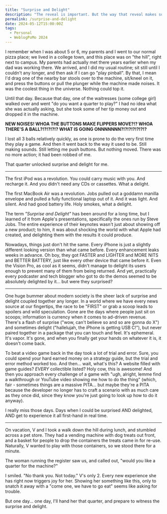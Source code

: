 ```yaml
---
title: "Surprise and Delight"
description: "The reveal is important. But the way that reveal makes someone feel... THAT is the key."
permalink: /surprise-and-delight
date: 2024-05-12T15:00:00Z
tags: 
  - Personal
  - WeblogPoMo 2024
---
```


I remember when I was about 5 or 6, my parents and I went to our normal pizza place; we lived in a college town, and this place was on "the hill", right next to campus. My parents had actually met there years earlier when my dad was working there. We arrived, and I did my usual routine; sit still until I couldn't any longer, and then ask if I can go "play pinball". By that, I mean I'd drag one of the nearby bar stools over to the machine, sit/kneel on it, and press the buttons or pull the plunger while the machine made noises. It was the coolest thing in the universe. Nothing could top it.

Until that day. Because that day, one of the waitresses (some college girl) walked over and went "do you want a quarter to play?" I had no idea what she was actually asking, but she took some of her tip money out and dropped it in the machine.

**NEW NOISES! WHOA THE BUTTONS MAKE FLIPPERS MOVE?!? WHOA THERE'S A BALL?!?!?!?!? WHAT IS GOING ONNNNNNN?!?!?!?!?!?!?**

I lost all 3 balls relatively quickly, as one is prone to do the very first time they play a game. And then it went back to the way it used to be. Still making sounds. Still letting me push buttons. But nothing moved. There was no more action; it had been robbed of me.

That quarter unlocked surprise and delight for me.

---

The first iPod was a revolution. You could carry music with you. And recharge it. And you didn't need any CDs or cassettes. What a delight.

The first MacBook Air was a revolution. Jobs pulled out a goddamn manilla envelope and pulled a fully functional laptop out of it. And it was light. And silent. And had good battery life. Holy smokes, what a delight.

The term _"Surprise and Delight"_ has been around for a long time, but I learned of it from Apple's presentations, specifically the ones run by Steve Jobs. The entire experience of their keynotes wasn't just about showing off a new product; to him, it was about shocking the world with what Apple had created, and delighting them with the results it could produce.

Nowadays, things just don't hit the same. Every iPhone is just a slightly different looking version than what came before. Every enhancement leaks weeks in advance. Oh boy, they got FASTER and LIGHTER and MORE NITS and BETTER BATTERY, just like every other device that came before it. Even the Vision Pro, as cool as it seems, didn't manage to delight its users enough to prevent many of them from being returned. And yet, practically every podcaster and tech blogger who got to do the demos seemed to be absolutely delighted by it... but were they surprised?

---

One huge bummer about modern society is the sheer lack of surprise and delight coupled together any longer. In a world where we have every news source at our fingertips, the race to be "FIRST" or grab a scoop leads to spoilers and wild speculation. Gone are the days where people just sit on scoops; information is currency when it comes to ad-driven revenue. There's a flash of surprise ("wow, can't believe so and so are gonna do X") and sometimes delight ("hallelujah, the iPhone is getting USB C!"), but never paired together in a package that you can touch and feel. It's ephemeral. It's vapor. It's gone, and when you finally get your hands on whatever it is, it doesn't come back.

To beat a video game back in the day took a lot of trial and error. Sure, you could spend your hard earned money on a strategy guide, but the trial and error method worked too. And then... wait, what's this? A website filled with game guides? _EVERY_ collectible listed? Holy cow, this is awesome! And then you approach every challenge of a game with "ugh, alright, lemme find a walkthrough or YouTube video showing me how to do the thing" (which, fair - sometimes things are a massive PITA... but maybe they're a PITA because the developer no longer has to craft a scenario with as much care as they once did, since they know you're just going to look up how to do it anyway).

I really miss those days. Days when I could be surprised AND delighted, AND get to experience it all first-hand in real time.

---

On vacation, V and I took a walk down the hill during lunch, and stumbled across a pet store. They had a vending machine with dog treats out front, and a basket for people to drop the containers the treats came in for re-use. Naturally, V wanted to play with those containers, so we stood there for a minute.

The woman running the register saw us, and called out, "would you like a quarter for the machine?"

I smiled. "No thank you. Not today." V's only 2. Every new experience she has right now triggers joy for her. Showing her something like this, only to snatch it away with a "come one, we have to go eat" seems like asking for trouble.

But one day... one day, I'll hand her that quarter, and prepare to witness the surprise and delight.
